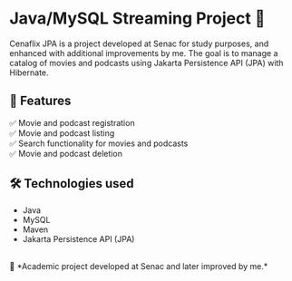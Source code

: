 # Java/MySQL Streaming Project 📝

Cenaflix JPA is a project developed at Senac for study purposes, and enhanced with additional improvements by me. The goal is to manage a catalog of movies and podcasts using Jakarta Persistence API (JPA) with Hibernate.


## 📌 Features
✅ Movie and podcast registration <br> 
✅ Movie and podcast listing <br>
✅ Search functionality for movies and podcasts <br>
✅ Movie and podcast deletion


## 🛠 Technologies used 
- Java
- MySQL
- Maven
- Jakarta Persistence API (JPA)
<br>
📌 *Academic project developed at Senac and later improved by me.*
